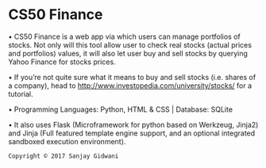 # CS50 Finance

• CS50 Finance is a web app via which users can manage portfolios of stocks. Not only will this tool allow user to check real stocks (actual prices and portfolios) values, it will also let user buy and sell stocks by querying Yahoo Finance for stocks prices.

• If you’re not quite sure what it means to buy and sell stocks (i.e. shares of a company), head to http://www.investopedia.com/university/stocks/ for a tutorial.

• Programming Languages: Python, HTML & CSS | Database: SQLite

• It also uses Flask (Microframework for python based on Werkzeug, Jinja2) and Jinja (Full featured template engine support, and an optional integrated sandboxed execution environment).

``Copyright © 2017 Sanjay Gidwani``
